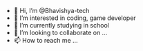 - 👋 Hi, I’m @Bhavishya-tech
- 👀 I’m interested in coding, game developer 
- 🌱 I’m currently studying in school 
- 💞️ I’m looking to collaborate on ...
- 📫 How to reach me ...

<!---
Bhavishya-tech/Bhavishya-tech is a ✨ special ✨ repository because its `README.md` (this file) appears on your GitHub profile.
You can click the Preview link to take a look at your changes.
--->
